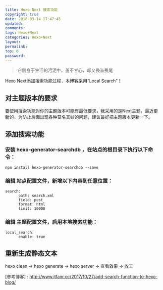 ```yaml
---
title: Hexo Next 搜索功能
copyright: true
date: 2018-03-14 17:47:45
updated:
comments:
tags: Hexo+Next
categories: Hexo+Next
layout:
permalink:
top: 0
password:
---
```


<blockquote class="blockquote-center">它侧身于生活的污泥中，虽不甘心，却又畏首畏尾</blockquote>

Hexo Next添加搜索功能过程，本博客采用“Local Search”！

<!-- more -->

## 对主题版本的要求
要使用搜索功能对你的主题版本可能有最低要求，我采用的是Next主题，最近更新的，为防止后面出现各种莫名其妙的问题，建议最好把主题版本更新一下。

## 添加搜索功能
### 安装 hexo-generator-searchdb ，在站点的根目录下执行以下命令：
```
npm install hexo-generator-searchdb --save
```

### 编辑 站点配置文件，新增以下内容到任意位置：
```
search:
      path: search.xml
      field: post
      format: html
      limit: 10000
```

### 编辑 主题配置文件，启用本地搜索功能：
```
local_search:
      enable: true
```

## 重新生成静态文本
hexo clean -> hexo generate -> hexo server  -> 查看效果 -> 收工


[参考博客] : http://www.itfanr.cc/2017/10/27/add-search-function-to-hexo-blog/
